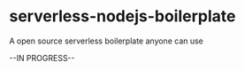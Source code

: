 # serverless-nodejs-boilerplate

A open source serverless boilerplate anyone can use

--IN PROGRESS--
